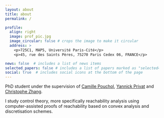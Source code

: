 ```yaml
---
layout: about
title: about
permalink: /

profile:
  align: right
  image: prof_pic.jpg
  image_circular: false # crops the image to make it circular
  address: >
    <p>725C1, MAP5, Université Paris-Cité</p>
    <p>45, rue des Saints Pères, 75270 Paris Cedex 06, FRANCE</p>

news: false  # includes a list of news items
selected_papers: false # includes a list of papers marked as "selected={true}"
social: true  # includes social icons at the bottom of the page
---
```


PhD student under the supervision of [Camille Pouchol](https://poucholcamille.wixsite.com/perso), [Yannick Privat](https://yannick-privat.perso.math.cnrs.fr) and [Christophe Zhang](https://christophezhang.netlify.app). 

I study control theory, more specifically reachability analysis using computer-assisted proofs of reachability based on convex analysis and discretisation schemes. 


<!--I study **bullshit maths**. 

After my studies at Prout University 
 (cycle
%ingénieur), I took the [Masters in Mathematics, Vision and
Learning](https://www.master-mva.com/) ("MVA" in French), where I took [Gabriel
Peyré](http://www.gpeyre.com/)'s "Optimal Transport" course. Enthralled, I took
a project on [A Wasserstein distance between
GMMs](https://hal.archives-ouvertes.fr/hal-02178204v4/document). This led me to
an internship with Julie Delon and [Rémi
Flamary](https://remi.flamary.com/index.fr.html) on [Generalised Wasserstein
Barycentres](https://arxiv.org/pdf/2105.09755.pdf). This internship finished in
September 2022, and I am now continuing this work and branching back to GMM-OT
and Sliced Wasserstein during my PhD.
-->
